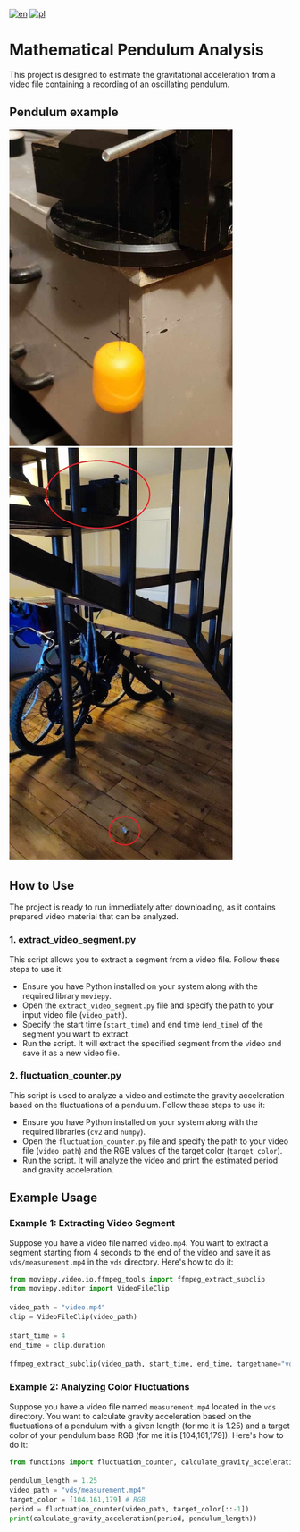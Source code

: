 [![en](https://img.shields.io/badge/lang-en-blue.svg)](https://github.com/perqu/math-pendulum/blob/main/README.md)
[![pl](https://img.shields.io/badge/lang-pl-red.svg)](https://github.com/perqu/math-pendulum/blob/main/README.pl.md)

# Mathematical Pendulum Analysis
This project is designed to estimate the gravitational acceleration from a video file containing a recording of an oscillating pendulum. 

## Pendulum example
<img src="imgs/pendulum1.jpg" width="400">
<img src="imgs/pendulum2.jpg" width="400">

## How to Use
The project is ready to run immediately after downloading, as it contains prepared video material that can be analyzed.
### 1. extract_video_segment.py

This script allows you to extract a segment from a video file. Follow these steps to use it:

- Ensure you have Python installed on your system along with the required library `moviepy`.
- Open the `extract_video_segment.py` file and specify the path to your input video file (`video_path`).
- Specify the start time (`start_time`) and end time (`end_time`) of the segment you want to extract.
- Run the script. It will extract the specified segment from the video and save it as a new video file.

### 2. fluctuation_counter.py

This script is used to analyze a video and estimate the gravity acceleration based on the fluctuations of a pendulum. Follow these steps to use it:

- Ensure you have Python installed on your system along with the required libraries (`cv2` and `numpy`).
- Open the `fluctuation_counter.py` file and specify the path to your video file (`video_path`) and the RGB values of the target color (`target_color`).
- Run the script. It will analyze the video and print the estimated period and gravity acceleration.

## Example Usage

### Example 1: Extracting Video Segment

Suppose you have a video file named `video.mp4`. You want to extract a segment starting from 4 seconds to the end of the video and save it as `vds/measurement.mp4` in the `vds` directory. Here's how to do it:

```python
from moviepy.video.io.ffmpeg_tools import ffmpeg_extract_subclip
from moviepy.editor import VideoFileClip

video_path = "video.mp4"
clip = VideoFileClip(video_path)

start_time = 4
end_time = clip.duration

ffmpeg_extract_subclip(video_path, start_time, end_time, targetname="vds/measurement.mp4")

```
### Example 2: Analyzing Color Fluctuations

Suppose you have a video file named `measurement.mp4` located in the `vds` directory. You want to calculate gravity acceleration based on the fluctuations of a pendulum with a given length (for me it is 1.25) and a target color of your pendulum base RGB (for me it is [104,161,179]). Here's how to do it:

```python
from functions import fluctuation_counter, calculate_gravity_acceleration

pendulum_length = 1.25
video_path = "vds/measurement.mp4"
target_color = [104,161,179] # RGB
period = fluctuation_counter(video_path, target_color[::-1])
print(calculate_gravity_acceleration(period, pendulum_length))
